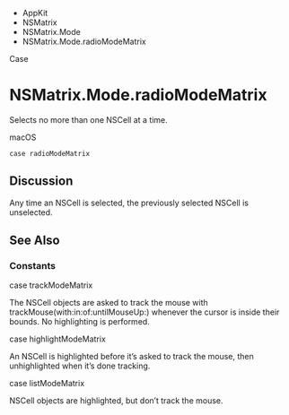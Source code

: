 

- AppKit
- NSMatrix
- NSMatrix.Mode
-  NSMatrix.Mode.radioModeMatrix 

Case

# NSMatrix.Mode.radioModeMatrix

Selects no more than one NSCell at a time.

macOS

``` source
case radioModeMatrix
```

## Discussion

Any time an NSCell is selected, the previously selected NSCell is unselected.

## See Also

### Constants

case trackModeMatrix

The NSCell objects are asked to track the mouse with trackMouse(with:in:of:untilMouseUp:) whenever the cursor is inside their bounds. No highlighting is performed.

case highlightModeMatrix

An NSCell is highlighted before it’s asked to track the mouse, then unhighlighted when it’s done tracking.

case listModeMatrix

NSCell objects are highlighted, but don’t track the mouse.

